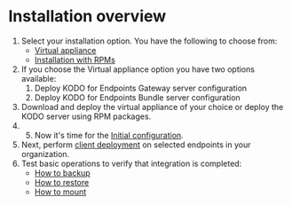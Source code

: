 # Installation overview

1. Select your installation option. You have the following to choose from:
   * [Virtual appliance](ova-deployment/)
   * [Installation with RPMs](installation-with-rpm-packages/)
2. If you choose the Virtual appliance option you have two options available:
   1. Deploy KODO for Endpoints Gateway server configuration 
   2. Deploy KODO for Endpoints Bundle server configuration
3. Download and deploy the virtual appliance of your choice or deploy the KODO server using RPM packages.
4. 5. Now it's time for the [Initial configuration](initial-configuration.md).
6. Next, perform [client deployment](deployments/) on selected endpoints in your organization.
7. Test basic operations to verify that integration is completed:
   * [How to backup]()
   * [How to restore]()
   * [How to mount]()

